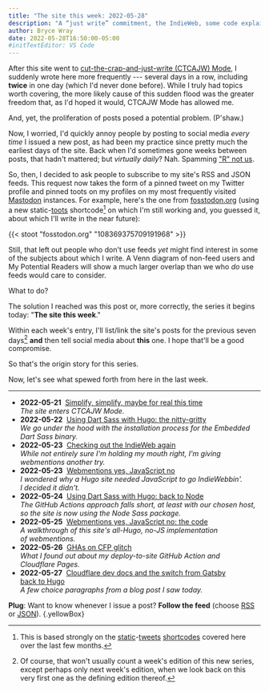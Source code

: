 ```yaml
---
title: "The site this week: 2022-05-28"
description: "A “just write” commitment, the IndieWeb, some code explainers, and Cloudflare Pages glitches."
author: Bryce Wray
date: 2022-05-28T16:50:00-05:00
#initTextEditor: VS Code
---
```


After this site went to [cut-the-crap-and-just-write (CTCAJW) Mode](/posts/2022/05/simplify-simplify-maybe-for-real-this-time/), I suddenly wrote here more frequently --- several days in a row, including **twice** in one day (which I'd never done before). While I truly had topics worth covering, the more likely cause of this sudden flood was the greater freedom that, as I'd hoped it would, CTCAJW Mode has allowed me.

And, yet, the proliferation of posts posed a potential problem. (P'shaw.)

Now, I worried, I'd quickly annoy people by posting to social media *every time* I issued a new post, as had been my practice since pretty much the earliest days of the site. Back when I'd sometimes gone weeks between posts, that hadn't mattered; but *virtually daily*? Nah. Spamming ["R" not us](https://en.wikipedia.org/wiki/Toys_%22R%22_Us).

So, then, I decided to ask people to subscribe to my site's RSS and JSON feeds. This request now takes the form of a pinned tweet on my Twitter profile and pinned toots on my profiles on my most frequently visited [Mastodon](https://joinmastodon.org) instances. For example, here's the one from [fosstodon.org](https://fosstodon.org) (using a new static-[toots](https://docs.joinmastodon.org/user/posting/) shortcode[^staticTweets] on which I'm still working and, you guessed it, about which I'll write in the near future):

[^staticTweets]: This is based strongly on the [static](/posts/2022/02/static-tweets-eleventy-hugo/)-[tweets](/posts/2022/02/static-tweets-eleventy-hugo-part-2/) [shortcodes](/posts/2022/04/static-tweets-astro/) covered here over the last few months.

{{< stoot "fosstodon.org" "108369375709191968" >}}

Still, that left out people who don't use feeds *yet* might find interest in some of the subjects about which I write. A Venn diagram of non-feed users and My Potential Readers will show a much larger overlap than we who *do* use feeds would care to consider.

What to do?

The solution I reached was this post or, more correctly, the series it begins today: "**The site this week**."

Within each week's entry, I'll list/link the site's posts for the previous seven days[^notThis] **and** then tell social media about **this** one. I hope that'll be a good compromise.

[^notThis]: Of course, that won't usually count a week's edition of this new series, except perhaps only next week's edition, when we look back on this very first one as the defining edition thereof.

So that's the origin story for this series.

Now, let's see what spewed forth from here in the last week.

---

- <span class="sansSerif"><strong class="pokey">2022-05-21</strong></span>&nbsp;&nbsp;[Simplify, simplify, maybe for real this time](/posts/2022/05/simplify-simplify-maybe-for-real-this-time/)\
*The site enters CTCAJW Mode.*
- <span class="sansSerif"><strong class="pokey">2022-05-22</strong></span>&nbsp;&nbsp;[Using Dart Sass with Hugo: the nitty-gritty](/posts/2022/05/using-dart-sass-hugo-nitty-gritty/)\
*We go under the hood with the installation process for the Embedded Dart Sass binary.*
- <span class="sansSerif"><strong class="pokey">2022-05-23</strong></span>&nbsp;&nbsp;[Checking out the IndieWeb again](/posts/2022/05/checking-out-indieweb-again/)\
*While not entirely sure I'm holding my mouth right, I'm giving webmentions another try.*
- <span class="sansSerif"><strong class="pokey">2022-05-23</strong></span>&nbsp;&nbsp;[Webmentions yes, JavaScript no](/posts/2022/05/webmentions-yes-javascript-no/)\
*I wondered why a Hugo site needed JavaScript to go IndieWebbin'. I decided it didn't.*
- <span class="sansSerif"><strong class="pokey">2022-05-24</strong></span>&nbsp;&nbsp;[Using Dart Sass with Hugo: back to Node](/posts/2022/05/using-dart-sass-hugo-back-to-node/)\
*The GitHub Actions approach falls short, at least with our chosen host, so the site is now using the Node Sass package.*
- <span class="sansSerif"><strong class="pokey">2022-05-25</strong></span>&nbsp;&nbsp;[Webmentions yes, JavaScript no: the code](/posts/2022/05/webmentions-yes-javascript-no-the-code/)\
*A walkthrough of this site's all-Hugo, no-JS implementation of webmentions.*
- <span class="sansSerif"><strong class="pokey">2022-05-26</strong></span>&nbsp;&nbsp;[GHAs on CFP glitch](/posts/2022/05/ghas-on-cfp-glitch/)\
*What I found out about my deploy-to-site GitHub Action and Cloudflare Pages.*
- <span class="sansSerif"><strong class="pokey">2022-05-27</strong></span>&nbsp;&nbsp;[Cloudflare dev docs and the switch from Gatsby back to Hugo](/posts/2022/05/cloudflare-dev-docs-hugo-gatsby/)\
*A few choice paragraphs from a blog post I saw today.*

**Plug**: Want to know whenever I issue a post? **Follow the feed** (choose [RSS](/index.xml) or [JSON](/index.json)).
{.yellowBox}

